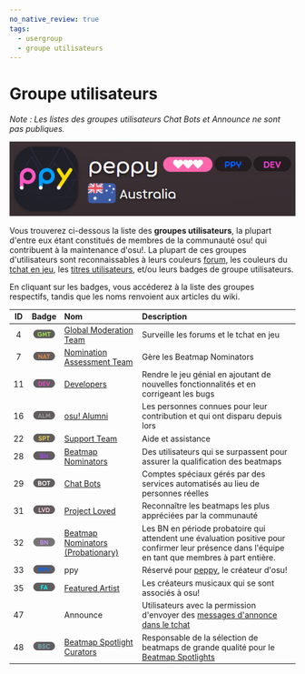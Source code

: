```yaml
---
no_native_review: true
tags:
  - usergroup
  - groupe utilisateurs
---
```


# Groupe utilisateurs

*Note : Les listes des groupes utilisateurs Chat Bots et Announce ne sont pas publiques.*

![Exemple de badge de groupe utilisateurs](img/user-group-badge.png "Badge de groupe utilisateurs sur la page de profile de l'utilisateur")

Vous trouverez ci-dessous la liste des **groupes utilisateurs**, la plupart d'entre eux étant constitués de membres de la communauté osu! qui contribuent à la maintenance d'osu!. La plupart de ces groupes d'utilisateurs sont reconnaissables à leurs couleurs [forum](/wiki/Community/Forum), les couleurs du [tchat en jeu](/wiki/Client/Interface/Chat_console), les [titres utilisateurs](/wiki/Community/User_title), et/ou leurs badges de groupe utilisateurs.

En cliquant sur les badges, vous accéderez à la liste des groupes respectifs, tandis que les noms renvoient aux articles du wiki.

| ID | Badge | Nom | Description |
| :-: | :-: | :-- | :-- |
| 4 | [![GMT](/wiki/shared/group/GMT.png)](https://osu.ppy.sh/groups/4) | [Global Moderation Team](/wiki/People/Global_Moderation_Team) | Surveille les forums et le tchat en jeu |
| 7 | [![NAT](/wiki/shared/group/NAT.png)](https://osu.ppy.sh/groups/7) | [Nomination Assessment Team](/wiki/People/Nomination_Assessment_Team) | Gère les Beatmap Nominators |
| 11 | [![DEV](/wiki/shared/group/DEV.png)](https://osu.ppy.sh/groups/11) | [Developers](/wiki/People/Developers) | Rendre le jeu génial en ajoutant de nouvelles fonctionnalités et en corrigeant les bugs |
| 16 | [![ALM](/wiki/shared/group/ALM.png)](https://osu.ppy.sh/groups/16) | [osu! Alumni](/wiki/People/osu!_Alumni) | Les personnes connues pour leur contribution et qui ont disparu depuis lors |
| 22 | [![SPT](/wiki/shared/group/SPT.png)](https://osu.ppy.sh/groups/22) | [Support Team](/wiki/People/Support_Team) | Aide et assistance |
| 28 | [![BN](/wiki/shared/group/BN.png)](https://osu.ppy.sh/groups/28) | [Beatmap Nominators](/wiki/People/Beatmap_Nominators) | Des utilisateurs qui se surpassent pour assurer la qualification des beatmaps |
| 29 | ![BOT](/wiki/shared/group/BOT.png) | [Chat Bots](/wiki/Bot_account) | Comptes spéciaux gérés par des services automatisés au lieu de personnes réelles |
| 31 | [![LVD](/wiki/shared/group/LVD.png)](https://osu.ppy.sh/groups/31) | [Project Loved](/wiki/People/Project_Loved_Team) | Reconnaître les beatmaps les plus appréciées par la communauté |
| 32 | [![BN](/wiki/shared/group/BN-prob.png)](https://osu.ppy.sh/groups/32) | [Beatmap Nominators (Probationary)](/wiki/People/Beatmap_Nominators#beatmap-nominators-probatoires) | Les BN en période probatoire qui attendent une évaluation positive pour confirmer leur présence dans l'équipe en tant que membres à part entière. |
| 33 | ![PPY](/wiki/shared/group/PPY.png) | ppy | Réservé pour [peppy](/wiki/People/peppy), le créateur d'osu! |
| 35 | [![FA](/wiki/shared/group/FA.png)](https://osu.ppy.sh/groups/35) | [Featured Artist](/wiki/People/Featured_Artists) | Les créateurs musicaux qui se sont associés à osu! |
| 47 |  | Announce | Utilisateurs avec la permission d'envoyer des [messages d'annonce dans le tchat](/wiki/Announcement_messages) |
| 48 | [![BSC](/wiki/shared/group/BSC.png)](https://osu.ppy.sh/groups/48) | [Beatmap Spotlight Curators](/wiki/People/Beatmap_Spotlight_Curators) | Responsable de la sélection de beatmaps de grande qualité pour le [Beatmap Spotlights](/wiki/Beatmap_Spotlights) |
